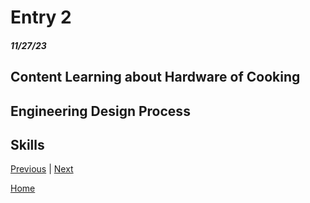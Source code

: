 # Entry 2
##### 11/27/23


## Content Learning about Hardware of Cooking






## Engineering Design Process



## Skills 












































































[Previous](entry01.md) | [Next](entry03.md)

[Home](../README.md)
